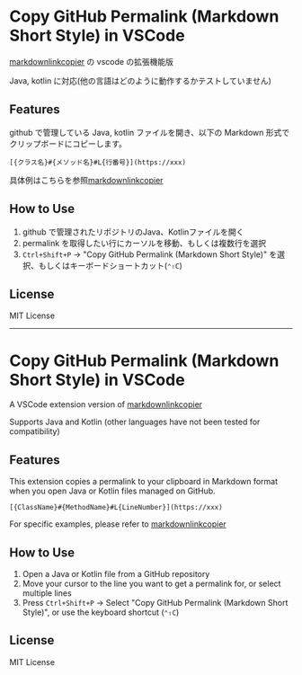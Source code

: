 # Copy GitHub Permalink (Markdown Short Style) in VSCode

[markdownlinkcopier](https://github.com/kihiro1031/IntelliJGithubLinkCopyPlugin/tree/master?tab=readme-ov-file#markdownlinkcopier) の vscode の拡張機能版

Java, kotlin に対応(他の言語はどのように動作するかテストしていません)

## Features
github で管理している Java, kotlin ファイルを開き、以下の Markdown 形式でクリップボードにコピーします。

```
[{クラス名}#{メソッド名}#L{行番号}](https://xxx)
```

具体例はこちらを参照[markdownlinkcopier](https://github.com/kihiro1031/IntelliJGithubLinkCopyPlugin/tree/master?tab=readme-ov-file#examples) 

## How to Use

1. github で管理されたリポジトリのJava、Kotlinファイルを開く
2. permalink を取得したい行にカーソルを移動、もしくは複数行を選択
3. `Ctrl+Shift+P` → "Copy GitHub Permalink (Markdown Short Style)" を選択、もしくはキーボードショートカット(`⌃⇧C`)

## License

MIT License

---

# Copy GitHub Permalink (Markdown Short Style) in VSCode

A VSCode extension version of [markdownlinkcopier](https://github.com/kihiro1031/IntelliJGithubLinkCopyPlugin/tree/master?tab=readme-ov-file#markdownlinkcopier)

Supports Java and Kotlin (other languages have not been tested for compatibility)

## Features
This extension copies a permalink to your clipboard in Markdown format when you open Java or Kotlin files managed on GitHub.

```
[{ClassName}#{MethodName}#L{LineNumber}](https://xxx)
```

For specific examples, please refer to [markdownlinkcopier](https://github.com/kihiro1031/IntelliJGithubLinkCopyPlugin/tree/master?tab=readme-ov-file#examples)

## How to Use

1. Open a Java or Kotlin file from a GitHub repository
2. Move your cursor to the line you want to get a permalink for, or select multiple lines
3. Press `Ctrl+Shift+P` → Select "Copy GitHub Permalink (Markdown Short Style)", or use the keyboard shortcut (`⌃⇧C`)

## License

MIT License
